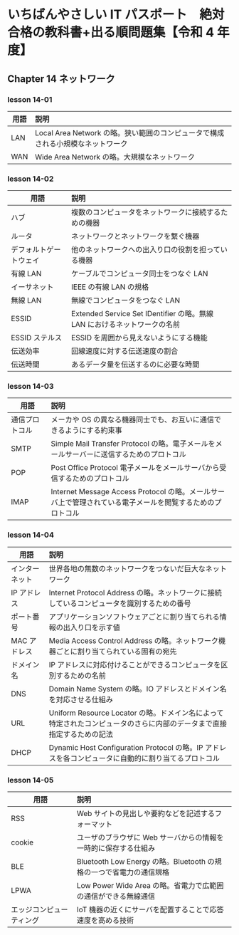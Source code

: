 # いちばんやさしい IT パスポート　絶対合格の教科書+出る順問題集【令和 4 年度】

## Chapter 14 ネットワーク

### lesson 14-01

| 用語 | 説明                                                                            |
| ---- | :------------------------------------------------------------------------------ |
| LAN  | Local Area Network の略。狭い範囲のコンピュータで構成される小規模なネットワーク |
| WAN  | Wide Area Network の略。大規模なネットワーク                                    |

### lesson 14-02

| 用語                   | 説明                                                                      |
| ---------------------- | :------------------------------------------------------------------------ |
| ハブ                   | 複数のコンピュータをネットワークに接続するための機器                      |
| ルータ                 | ネットワークとネットワークを繋ぐ機器                                      |
| デフォルトゲートウェイ | 他のネットワークへの出入り口の役割を担っている機器                        |
| 有線 LAN               | ケーブルでコンピュータ同士をつなぐ LAN                                    |
| イーサネット           | IEEE の有線 LAN の規格                                                    |
| 無線 LAN               | 無線でコンピュータをつなぐ LAN                                            |
| ESSID                  | Extended Service Set IDentifier の略。無線 LAN におけるネットワークの名前 |
| ESSID ステルス         | ESSID を周囲から見えないようにする機能                                    |
| 伝送効率               | 回線速度に対する伝送速度の割合                                            |
| 伝送時間               | あるデータ量を伝送するのに必要な時間                                      |

### lesson 14-03

| 用語           | 説明                                                                                                      |
| -------------- | :-------------------------------------------------------------------------------------------------------- |
| 通信プロトコル | メーカや OS の異なる機器同士でも、お互いに通信できるようにする約束事                                      |
| SMTP           | Simple Mail Transfer Protocol の略。電子メールをメールサーバーに送信するためのプロトコル                  |
| POP            | Post Office Protocol 電子メールをメールサーバから受信するためのプロトコル                                 |
| IMAP           | Internet Message Access Protocol の略。メールサーバ上で管理されている電子メールを閲覧するためのプロトコル |

### lesson 14-04

| 用語           | 説明                                                                                                                  |
| -------------- | :-------------------------------------------------------------------------------------------------------------------- |
| インターネット | 世界各地の無数のネットワークをつないだ巨大なネットワーク                                                              |
| IP アドレス    | Internet Protocol Address の略。ネットワークに接続しているコンピュータを識別するための番号                            |
| ポート番号     | アプリケーションソフトウェアごとに割り当てられる情報の出入り口を示す値                                                |
| MAC アドレス   | Media Access Control Address の略。ネットワーク機器ごとに割り当てられている固有の宛先                                 |
| ドメイン名     | IP アドレスに対応付けることができるコンピュータを区別するための名前                                                   |
| DNS            | Domain Name System の略。IO アドレスとドメイン名を対応させる仕組み                                                    |
| URL            | Uniform Resource Locator の略。ドメイン名によって特定されたコンピュータのさらに内部のデータまで直接指定するための記法 |
| DHCP           | Dynamic Host Configuration Protocol の略。IP アドレスを各コンピュータに自動的に割り当てるプロトコル                   |

### lesson 14-05

| 用語                     | 説明                                                                |
| ------------------------ | :------------------------------------------------------------------ |
| RSS                      | Web サイトの見出しや要約などを記述するフォーマット                  |
| cookie                   | ユーザのブラウザに Web サーバからの情報を一時的に保存する仕組み     |
| BLE                      | Bluetooth Low Energy の略。Bluetooth の規格の一つで省電力の通信規格 |
| LPWA                     | Low Power Wide Area の略。省電力で広範囲の通信ができる無線通信      |
| エッジコンピューティング | IoT 機器の近くにサーバを配置することで応答速度を高める技術          |
